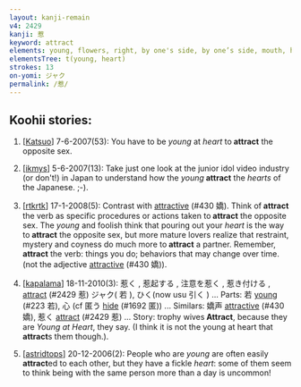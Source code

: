 ```yaml
---
layout: kanji-remain
v4: 2429
kanji: 惹
keyword: attract
elements: young, flowers, right, by one's side, by one’s side, mouth, heart
elementsTree: t(young, heart)
strokes: 13
on-yomi: ジャク
permalink: /惹/
---
```


## Koohii stories: 

1) [<a href="http://kanji.koohii.com/profile/Katsuo">Katsuo</a>] 7-6-2007(53): You have to be <em>young</em> at <em>heart</em> to<strong> attract</strong> the opposite sex.

2) [<a href="http://kanji.koohii.com/profile/ikmys">ikmys</a>] 5-6-2007(13): Take just one look at the junior idol video industry (or don&#039;t!) in Japan to understand how the <em>young</em><strong> attract</strong> the <em>hearts</em> of the Japanese. ;-).

3) [<a href="http://kanji.koohii.com/profile/rtkrtk">rtkrtk</a>] 17-1-2008(5): Contrast with <a href="../v4/430.html">attractive</a> (#430 嬌). Think of<strong> attract</strong> the verb as specific procedures or actions taken to<strong> attract</strong> the opposite sex. The <em>young</em> and foolish think that pouring out your <em>heart</em> is the way to<strong> attract</strong> the opposite sex, but more mature lovers realize that restraint, mystery and coyness do much more to<strong> attract</strong> a partner. Remember,<strong> attract</strong> the verb: things you do; behaviors that may change over time. (not the adjective <a href="../v4/430.html">attractive</a> (#430 嬌)).

4) [<a href="http://kanji.koohii.com/profile/kapalama">kapalama</a>] 18-11-2010(3): 惹く , 惹起する , 注意を惹く , 惹き付ける , <a href="../v4/2429.html">attract</a> (#2429 惹) ジャク( 若 ), ひく(now usu 引く ) ... Parts: 若 <a href="../v4/223.html">young</a> (#223 若), 心 (cf 匿う <a href="../v4/1692.html">hide</a> (#1692 匿)) ... Similars: 嬌声 <a href="../v4/430.html">attractive</a> (#430 嬌), 惹く <a href="../v4/2429.html">attract</a> (#2429 惹) ... Story: trophy wives<strong> Attract</strong>, because they are <em>Young at Heart</em>, they say. (I think it is not the young at heart that<strong> attract</strong>s them though.).

5) [<a href="http://kanji.koohii.com/profile/astridtops">astridtops</a>] 20-12-2006(2): People who are <em>young</em> are often easily<strong> attract</strong>ed to each other, but they have a fickle <em>heart</em>: some of them seem to think being with the same person more than a day is uncommon!

